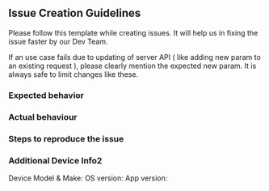 
## Issue Creation Guidelines

Please follow this template while creating issues. It will help us in fixing the issue faster by our Dev Team.

If an use case fails due to updating of server API ( like adding new param to an existing request ), please clearly mention the expected new param. It is always safe to limit changes like these.




### Expected behavior

### Actual behaviour

### Steps to reproduce the issue

### Additional Device Info2
Device Model & Make:
OS version:
App version:
